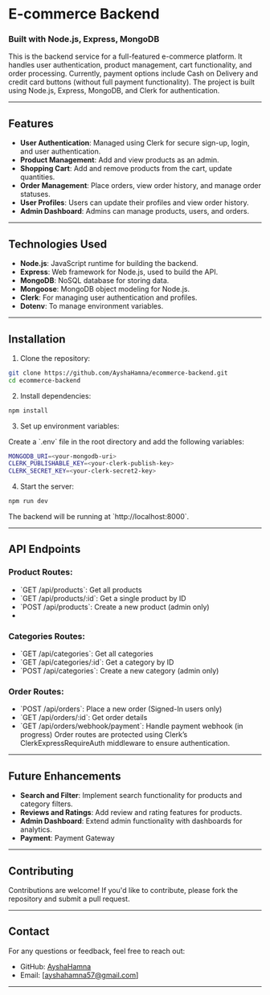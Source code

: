
# E-commerce Backend

### Built with Node.js, Express, MongoDB

This is the backend service for a full-featured e-commerce platform. It handles user authentication, product management, cart functionality, and order processing. Currently, payment options include Cash on Delivery and credit card buttons (without full payment functionality). The project is built using Node.js, Express, MongoDB, and Clerk for authentication.

---

## Features

- **User Authentication**: Managed using Clerk for secure sign-up, login, and user authentication.
- **Product Management**: Add and view products as an admin.
- **Shopping Cart**: Add and remove products from the cart, update quantities.
- **Order Management**: Place orders, view order history, and manage order statuses.
- **User Profiles**: Users can update their profiles and view order history.
- **Admin Dashboard**: Admins can manage products, users, and orders.

---

## Technologies Used

- **Node.js**: JavaScript runtime for building the backend.
- **Express**: Web framework for Node.js, used to build the API.
- **MongoDB**: NoSQL database for storing data.
- **Mongoose**: MongoDB object modeling for Node.js.
- **Clerk**: For managing user authentication and profiles.
- **Dotenv**: To manage environment variables.

---

## Installation

1. Clone the repository:

```bash
git clone https://github.com/AyshaHamna/ecommerce-backend.git
cd ecommerce-backend
```

2. Install dependencies:

```bash
npm install
```

3. Set up environment variables:

Create a \`.env\` file in the root directory and add the following variables:

```bash
MONGODB_URI=<your-mongodb-uri>
CLERK_PUBLISHABLE_KEY=<your-clerk-publish-key>
CLERK_SECRET_KEY=<your-clerk-secret2-key>
```

4. Start the server:

```bash
npm run dev
```

The backend will be running at \`http://localhost:8000\`.

---

## API Endpoints

### Product Routes:

- \`GET /api/products\`: Get all products
- \`GET /api/products/:id\`: Get a single product by ID
- \`POST /api/products\`: Create a new product (admin only)
- 
### Categories Routes:

- \`GET /api/categories\`: Get all categories
- \`GET /api/categories/:id\`: Get a category by ID
- \`POST /api/categories\`: Create a new category (admin only)

### Order Routes:

- \`POST /api/orders\`: Place a new order (Signed-In users only)
- \`GET /api/orders/:id\`: Get order details
- \`GET /api/orders/webhook/payment\`: Handle payment webhook (in progress)
Order routes are protected using Clerk’s ClerkExpressRequireAuth middleware to ensure authentication.

---

## Future Enhancements

- **Search and Filter**: Implement search functionality for products and category filters.
- **Reviews and Ratings**: Add review and rating features for products.
- **Admin Dashboard**: Extend admin functionality with dashboards for analytics.
- **Payment**: Payment Gateway

---

## Contributing

Contributions are welcome! If you'd like to contribute, please fork the repository and submit a pull request.

---

## Contact

For any questions or feedback, feel free to reach out:

- GitHub: [AyshaHamna](https://github.com/AyshaHamna)
- Email: [ayshahamna57@gmail.com]

---
